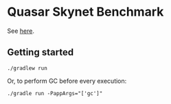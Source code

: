 # Quasar Skynet Benchmark

See [here](https://github.com/atemerev/skynet).

## Getting started

```
./gradlew run
```

Or, to perform GC before every execution:

```
./gradle run -PappArgs="['gc']"
```

